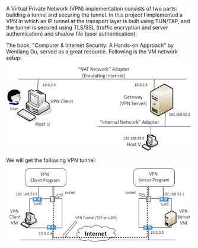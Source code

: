 A Virtual Private Network (VPN) implementation consists of two parts: building a tunnel and securing the tunnel. In this project I implemented a VPN in which an IP tunnel at the transport layer is built using TUN/TAP, and the tunnel is secured using TLS/SSL (traffic encryption and server authentication) and shadow file (user authentication).

The book, "Computer \& Internet Security: A Hands-on Approach" by Wenliang Du, served as a great resource. Following is the VM network setup:

![VM](miniVPN/Host2Gateway.jpg)

We will get the following VPN tunnel:

![tunnel](miniVPN/ClientServerTunnel.jpg)
